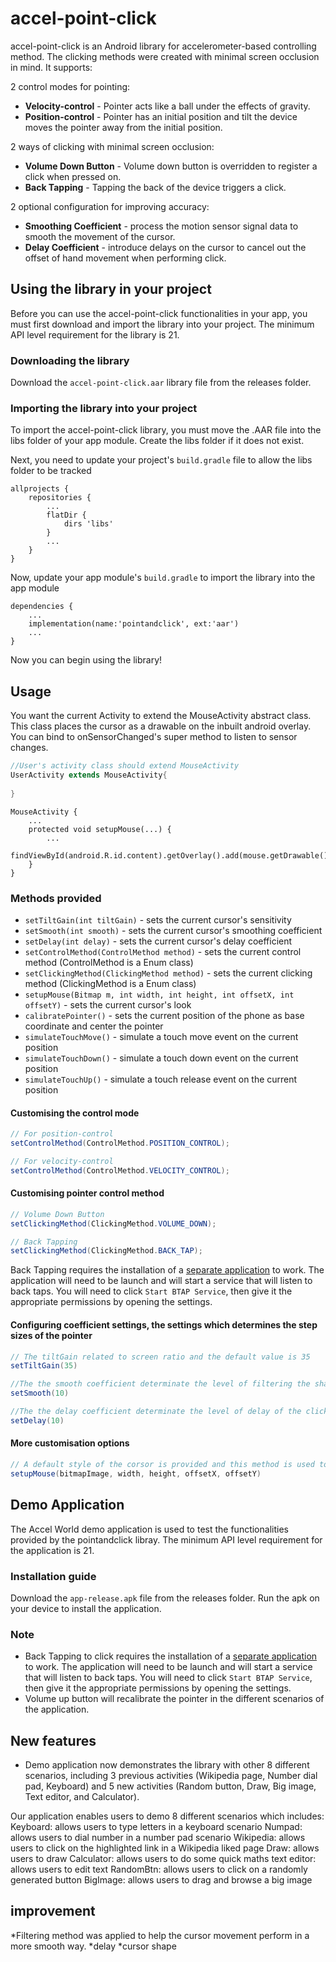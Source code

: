 # accel-point-click 
accel-point-click is an Android library for accelerometer-based controlling method. The clicking methods were created with minimal screen occlusion in mind. It supports:

2 control modes for pointing:
- **Velocity-control** - Pointer acts like a ball under the effects of gravity.
- **Position-control** - Pointer has an initial position and tilt the device moves the pointer away from the initial position.

2 ways of clicking with minimal screen occlusion:
- **Volume Down Button** - Volume down button is overridden to register a click when pressed on.
- **Back Tapping** - Tapping the back of the device triggers a click.

2 optional configuration for improving accuracy:
- **Smoothing Coefficient** - process the motion sensor signal data to smooth the movement of the cursor.
- **Delay Coefficient** - introduce delays on the cursor to cancel out the offset of hand movement when performing click.

## Using the library in your project
Before you can use the accel-point-click functionalities in your app, you must first download and import the library into your project. The minimum API level requirement for the library is 21.
### Downloading the library
Download the ```accel-point-click.aar``` library file from the releases folder.

### Importing the library into your project
To import the accel-point-click library, you must move the .AAR file into the libs folder of your app module. Create the libs folder if it does not exist.

Next, you need to update your project's ```build.gradle``` file to allow the libs folder to be tracked
```
allprojects {
    repositories {
        ...
        flatDir {
            dirs 'libs'
        }
        ...
    }
}
```

Now, update your app module's ```build.gradle``` to import the library into the app module
```
dependencies {
    ...
    implementation(name:'pointandclick', ext:'aar')
    ...
}
```

Now you can begin using the library!

## Usage

You want the current Activity to extend the MouseActivity abstract class. This class places the cursor as a drawable on the inbuilt android overlay.
You can bind to onSensorChanged's super method to listen to sensor changes.

``` java
//User's activity class should extend MouseActivity
UserActivity extends MouseActivity{
    
}
```

```
MouseActivity {
    ...
    protected void setupMouse(...) {
        ...
        findViewById(android.R.id.content).getOverlay().add(mouse.getDrawable());
    }
}
```
### Methods provided
- `setTiltGain(int tiltGain)` - sets the current cursor's sensitivity
- `setSmooth(int smooth)` - sets the current cursor's smoothing coefficient
- `setDelay(int delay)` - sets the current cursor's delay coefficient
- `setControlMethod(ControlMethod method)` - sets the current control method (ControlMethod is a Enum class)
- `setClickingMethod(ClickingMethod method)` - sets the current clicking method (ClickingMethod is a Enum class)
- `setupMouse(Bitmap m, int width, int height, int offsetX, int offsetY)` - sets the current cursor's look
- `calibratePointer()` - sets the current position of the phone as base coordinate and center the pointer
- `simulateTouchMove()` - simulate a touch move event on the current position
- `simulateTouchDown()` - simulate a touch down event on the current position
- `simulateTouchUp()` - simulate a touch release event on the current position

#### Customising the control mode
``` java
// For position-control
setControlMethod(ControlMethod.POSITION_CONTROL);

// For velocity-control
setControlMethod(ControlMethod.VELOCITY_CONTROL);

```

#### Customising pointer control method
```java
// Volume Down Button
setClickingMethod(ClickingMethod.VOLUME_DOWN);

// Back Tapping
setClickingMethod(ClickingMethod.BACK_TAP);

```
Back Tapping requires the installation of a [separate application](https://play.google.com/store/apps/details?id=com.prhlt.aemus.BoDTapService) to work. The application will need to be launch and will start a service that will listen to back taps.
You will need to click ```Start BTAP Service```, then give it the appropriate permissions by opening the settings.

#### Configuring coefficient settings, the settings which determines the step sizes of the pointer
``` java
// The tiltGain related to screen ratio and the default value is 35
setTiltGain(35)

//The the smooth coefficient determinate the level of filtering the shake. The default setting is no filtering.
setSmooth(10)

//The the delay coefficient determinate the level of delay of the clicking. The default setting is no delay.
setDelay(10)

```

#### More customisation options
```java
// A default style of the corsor is provided and this method is used to change the style of the cursor.
setupMouse(bitmapImage, width, height, offsetX, offsetY)

```

## Demo Application
The Accel World demo application is used to test the functionalities provided by the pointandclick libray. The minimum API level requirement for the application is 21.

### Installation guide
Download the ```app-release.apk``` file from the releases folder. Run the apk on your device to install the application.

### Note
* Back Tapping to click requires the installation of a [separate application](https://play.google.com/store/apps/details?id=com.prhlt.aemus.BoDTapService) to work. The application will need to be launch and will start a service that will listen to back taps.
You will need to click ```Start BTAP Service```, then give it the appropriate permissions by opening the settings.
* Volume up button will recalibrate the pointer in the different scenarios of the application.


## New features
* Demo application now demonstrates the library with other 8 different scenarios, including 3 previous activities (Wikipedia page, Number dial pad, Keyboard) and 5 new activities (Random button, Draw, Big image, Text editor, and Calculator). 

Our application enables users to demo 8 different scenarios which includes:
Keyboard: allows users to type letters in a keyboard scenario
Numpad: allows users to dial number in a number pad scenario
Wikipedia: allows users to click on the highlighted link in a Wikipedia liked page
Draw: allows users to draw 
Calculator: allows users to do some quick maths
text editor: allows users to edit text
RandomBtn: allows users to click on a randomly generated button
BigImage: allows users to drag and browse a big image

## improvement
*Filtering method was applied to help the cursor movement perform in a more smooth way. 
*delay 
*cursor shape 

 

